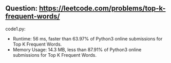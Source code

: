 ## Question: https://leetcode.com/problems/top-k-frequent-words/

code1.py:
* Runtime: 56 ms, faster than 63.97% of Python3 online submissions for Top K Frequent Words.
* Memory Usage: 14.3 MB, less than 87.91% of Python3 online submissions for Top K Frequent Words.
